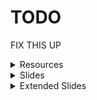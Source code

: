 <style>
    .footer {
        display: none;
    }
</style>

# TODO

FIX THIS UP

<details>
<summary>Resources</summary>
<a href="/tut-template/resources/template">template</a>
</details>

<details>
<summary>Slides</summary>
<a href="/tut-template/week1">week 1</a>
</details>

<details>
<summary>Extended Slides</summary>
<a href="/tut-template/week1-extended">week 1</a>
</details>